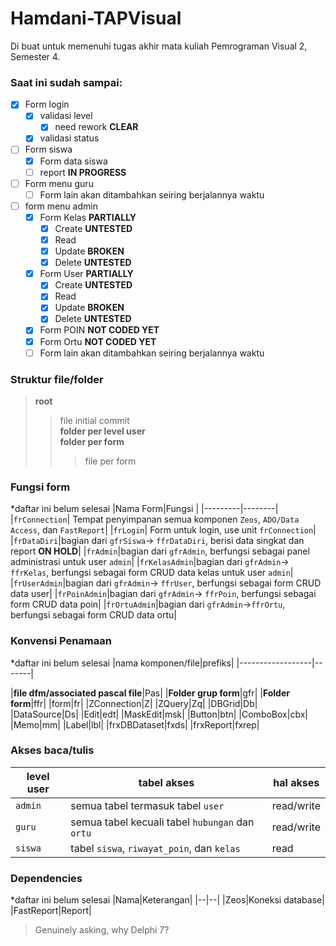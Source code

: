 
# Hamdani-TAPVisual 

Di buat untuk memenuhi tugas akhir mata kuliah Pemrograman Visual 2, Semester 4.

### Saat ini sudah sampai:
 - [x] Form login
	 - [x] validasi level
		- [x] need rework **CLEAR**
	 - [x] validasi status
 - [ ] Form siswa
	 - [x] Form data siswa
	 - [ ] report **IN PROGRESS**
 - [ ] Form menu guru
	 - [ ] Form lain akan ditambahkan seiring berjalannya waktu
 - [ ] form menu admin
  	 - [x] Form Kelas **PARTIALLY**
		- [x] Create **UNTESTED**
		- [x] Read
		- [x] Update **BROKEN**
		- [x] Delete **UNTESTED**
	 - [x] Form User **PARTIALLY**
		- [x] Create **UNTESTED**
		- [x] Read
		- [x] Update **BROKEN**
		- [x] Delete **UNTESTED**
	 - [x] Form POIN **NOT CODED YET**
	 - [x] Form Ortu **NOT CODED YET**
	 - [ ] Form lain akan ditambahkan seiring berjalannya waktu

### Struktur file/folder
>**root**
>>file initial commit\
>>**folder per level user**\
>>**folder per form**
>>>file per form

### Fungsi form
*daftar ini belum selesai
|Nama Form|Fungsi  |
|---------|--------|
|`frConnection`|	Tempat penyimpanan semua komponen `Zeos`, `ADO/Data Access`, dan `FastReport`|
|`frLogin`|	Form untuk login, use unit `frConnection`|
|`frDataDiri`|bagian dari `gfrSiswa`-> `ffrDataDiri`, berisi data singkat dan report **ON HOLD**|
|`frAdmin`|bagian dari `gfrAdmin`, berfungsi sebagai panel administrasi untuk user `admin`|
|`frKelasAdmin`|bagian dari `gfrAdmin`-> `ffrKelas`, berfungsi sebagai form CRUD data kelas untuk user `admin`|
|`frUserAdmin`|bagian dari `gfrAdmin`-> `ffrUser`, berfungsi sebagai form CRUD data user|
|`frPoinAdmin`|bagian dari `gfrAdmin`-> `ffrPoin`, berfungsi sebagai form CRUD data poin|
|`frOrtuAdmin`|bagian dari `gfrAdmin`->`ffrOrtu`, berfungsi sebagai form CRUD data ortu|

### Konvensi Penamaan
*daftar ini belum selesai
|nama komponen/file|prefiks|
|------------------|-------|

|**file dfm/associated pascal file**|Pas|
|**Folder grup form**|gfr|
|**Folder form**|ffr|
|form|fr|
|ZConnection|Z|
|ZQuery|Zq|
|DBGrid|Db|
|DataSource|Ds|
|Edit|edt|
|MaskEdit|msk|
|Button|btn|
|ComboBox|cbx|
|Memo|mm|
|Label|lbl|
|frxDBDataset|fxds|
|frxReport|fxrep|

### Akses baca/tulis
|level user|tabel akses|hal akses|
|--|--|--|
|`admin`|semua tabel termasuk tabel `user` |read/write|
|`guru`|semua tabel kecuali tabel `hubungan` dan `ortu`|read/write|
|`siswa`| tabel `siswa`, `riwayat_poin`, dan `kelas`|read|

### Dependencies
*daftar ini belum selesai
|Nama|Keterangan|
|--|--|
|Zeos|Koneksi database|
|FastReport|Report|



>Genuinely asking, why Delphi 7?
